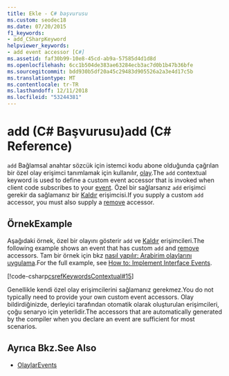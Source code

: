 ```yaml
---
title: Ekle - C# başvurusu
ms.custom: seodec18
ms.date: 07/20/2015
f1_keywords:
- add_CSharpKeyword
helpviewer_keywords:
- add event accessor [C#]
ms.assetid: faf30b99-10e8-45cd-ab9a-57585d4d1d8d
ms.openlocfilehash: 6cc1b504de383ae63284ecb3ac7d0b1b47b36bfe
ms.sourcegitcommit: bdd930b5df20a45c29483d905526a2a3e4d17c5b
ms.translationtype: MT
ms.contentlocale: tr-TR
ms.lasthandoff: 12/11/2018
ms.locfileid: "53244381"
---
```

# <a name="add-c-reference"></a><span data-ttu-id="cf448-102">add (C# Başvurusu)</span><span class="sxs-lookup"><span data-stu-id="cf448-102">add (C# Reference)</span></span>
<span data-ttu-id="cf448-103">`add` Bağlamsal anahtar sözcük için istemci kodu abone olduğunda çağrılan bir özel olay erişimci tanımlamak için kullanılır, [olay](../../../csharp/language-reference/keywords/event.md).</span><span class="sxs-lookup"><span data-stu-id="cf448-103">The `add` contextual keyword is used to define a custom event accessor that is invoked when client code subscribes to your [event](../../../csharp/language-reference/keywords/event.md).</span></span> <span data-ttu-id="cf448-104">Özel bir sağlarsanız `add` erişimci gerekir da sağlamanız bir [Kaldır](../../../csharp/language-reference/keywords/remove.md) erişimcisi.</span><span class="sxs-lookup"><span data-stu-id="cf448-104">If you supply a custom `add` accessor, you must also supply a [remove](../../../csharp/language-reference/keywords/remove.md) accessor.</span></span>  
  
## <a name="example"></a><span data-ttu-id="cf448-105">Örnek</span><span class="sxs-lookup"><span data-stu-id="cf448-105">Example</span></span>  
 <span data-ttu-id="cf448-106">Aşağıdaki örnek, özel bir olayını gösterir `add` ve [Kaldır](../../../csharp/language-reference/keywords/remove.md) erişimcileri.</span><span class="sxs-lookup"><span data-stu-id="cf448-106">The following example shows an event that has custom `add` and [remove](../../../csharp/language-reference/keywords/remove.md) accessors.</span></span> <span data-ttu-id="cf448-107">Tam bir örnek için bkz [nasıl yapılır:  Arabirim olaylarını uygulama](../../../csharp/programming-guide/events/how-to-implement-interface-events.md).</span><span class="sxs-lookup"><span data-stu-id="cf448-107">For the full example, see [How to:  Implement Interface Events](../../../csharp/programming-guide/events/how-to-implement-interface-events.md).</span></span>  
  
[!code-csharp[csrefKeywordsContextual#15](~/samples/snippets/csharp/VS_Snippets_VBCSharp/csrefKeywordsContextual/CS/csrefKeywordsContextual.cs#15)]
  
 <span data-ttu-id="cf448-108">Genellikle kendi özel olay erişimcilerini sağlamanız gerekmez.</span><span class="sxs-lookup"><span data-stu-id="cf448-108">You do not typically need to provide your own custom event accessors.</span></span> <span data-ttu-id="cf448-109">Olay bildirdiğinizde, derleyici tarafından otomatik olarak oluşturulan erişimcileri, çoğu senaryo için yeterlidir.</span><span class="sxs-lookup"><span data-stu-id="cf448-109">The accessors that are automatically generated by the compiler when you declare an event are sufficient for most scenarios.</span></span>  
  
## <a name="see-also"></a><span data-ttu-id="cf448-110">Ayrıca Bkz.</span><span class="sxs-lookup"><span data-stu-id="cf448-110">See Also</span></span>  
- [<span data-ttu-id="cf448-111">Olaylar</span><span class="sxs-lookup"><span data-stu-id="cf448-111">Events</span></span>](../../../csharp/programming-guide/events/index.md)
